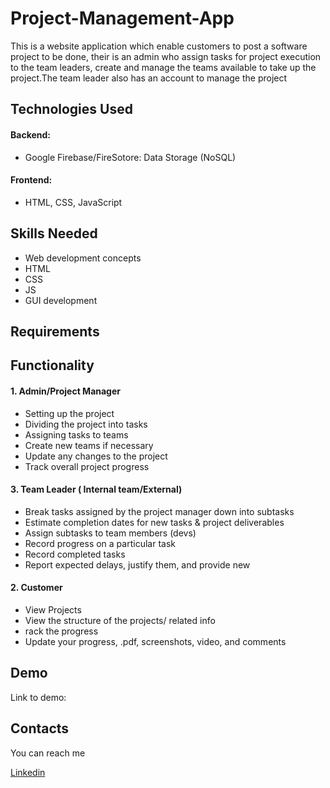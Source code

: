 # Project-Management-App

This is a website application which enable customers to post a software project to be done, their is an admin  who  assign  tasks for project execution to the team leaders,
create and manage the teams available to take up the project.The team leader  also has an account to manage the project
## Technologies Used
#### Backend:
* Google Firebase/FireSotore: Data Storage (NoSQL)

#### Frontend:
* HTML, CSS, JavaScript 



## Skills Needed 
* Web development concepts
* HTML
* CSS
* JS
* GUI development
## Requirements 
## Functionality
#### 1. Admin/Project Manager
 * Setting up the project
* Dividing the project into tasks
* Assigning tasks to teams
* Create new teams if necessary
* Update any changes to the project
* Track overall project progress

#### 3. Team Leader ( Internal team/External)
* Break tasks assigned by the project manager down into subtasks
* Estimate completion dates for new tasks & project deliverables
* Assign subtasks to team members (devs)
* Record progress on a particular task
* Record completed tasks
* Report expected delays, justify them, and provide new


#### 2. Customer
* View Projects
* View the structure of the projects/ related info
* rack the progress
* Update your progress, .pdf, screenshots, video, and comments  


## Demo

Link to demo:


## Contacts
You can reach me 

[Linkedin](www.linkedin.com/in/shambach-simiyu-587a081a0)
